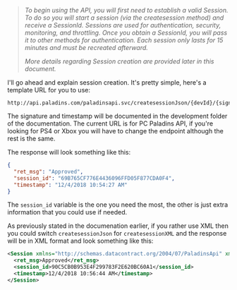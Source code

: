 > *To begin using the API, you will first need to establish a valid Session. To do so you will start a session (via the createsession method) and receive a SessionId. Sessions are used for authentication, security, monitoring, and throttling. Once you obtain a SessionId, you will pass it to other methods for authentication. Each session only lasts for 15 minutes and must be recreated afterward.*
>
> *More details regarding Session creation are provided later in this document.*

I'll go ahead and explain session creation. It's pretty simple, here's a template URL for you to use:
```
http://api.paladins.com/paladinsapi.svc/createsessionJson/{devId}/{signature}/{timestamp}
```

The signature and timestamp will be documented in the development folder of the documentation. The current URL is for PC Paladins API, if you're looking for PS4 or Xbox you will have to change the endpoint although the rest is the same.

The response will
look something like this: 
```json
{ 
  "ret_msg": "Approved",
  "session_id": "69B765CF776E4436096FFD05F877CDA0F4",
  "timestamp": "12/4/2018 10:54:27 AM"
}

```

The `session_id` variable is the one you need the most, the other is just extra information that you could use if needed.

As previously stated in the documenation earlier, if you rather use XML then you could switch `createsessionJson` for `createsessionXML` and the response will be in XML format and look something like this:
```xml
<Session xmlns="http://schemas.datacontract.org/2004/07/PaladinsApi" xmlns:i="http://www.w3.org/2001/XMLSchema-instance">
  <ret_msg>Approved</ret_msg>
  <session_id>90C5CB0B953E4F299783F2E620BC60A1</session_id>
  <timestamp>12/4/2018 10:56:44 AM</timestamp>
</Session>

```
